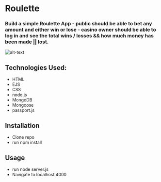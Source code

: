 # Roulette

###  Build a simple Roulette App - public should be able to bet any amount and either win or lose - casino owner should be able to log in and see the total wins / losses && how much money has been made || lost.


![alt-text](public/css/roulette.png)

## Technologies Used:
- HTML
- EJS
- CSS
- node.js
- MongoDB
- Mongoose
- passport.js

## Installation
 - Clone repo
- run npm install

## Usage
- run node server.js
- Navigate to localhost:4000
